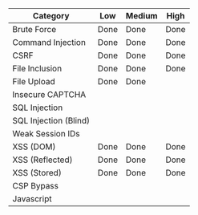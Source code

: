 Category | Low | Medium | High
-|-|-|-
Brute Force | Done | Done | Done
Command Injection| Done | Done | Done
CSRF| Done | Done | Done
File Inclusion| Done | Done | Done
File Upload | Done | Done | 
Insecure CAPTCHA|
SQL Injection|
SQL Injection (Blind) |
Weak Session IDs |
XSS (DOM) | Done | Done | Done
XSS (Reflected) | Done | Done | Done
XSS (Stored) | Done | Done | Done
CSP Bypass |
Javascript | 

